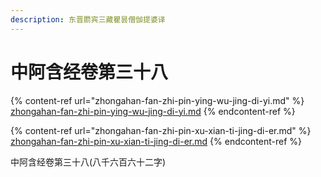 ```yaml
---
description: 东晋罽宾三藏瞿昙僧伽提婆译
---
```


# 中阿含经卷第三十八

{% content-ref url="zhongahan-fan-zhi-pin-ying-wu-jing-di-yi.md" %}
[zhongahan-fan-zhi-pin-ying-wu-jing-di-yi.md](zhongahan-fan-zhi-pin-ying-wu-jing-di-yi.md)
{% endcontent-ref %}

{% content-ref url="zhongahan-fan-zhi-pin-xu-xian-ti-jing-di-er.md" %}
[zhongahan-fan-zhi-pin-xu-xian-ti-jing-di-er.md](zhongahan-fan-zhi-pin-xu-xian-ti-jing-di-er.md)
{% endcontent-ref %}

中阿含经卷第三十八(八千六百六十二字)
